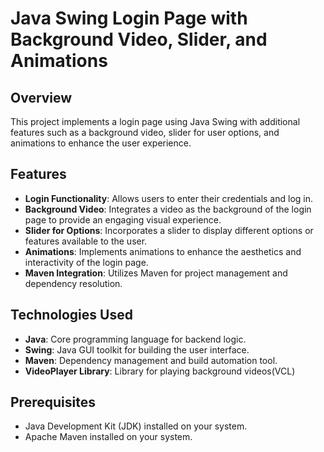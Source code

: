 # Java Swing Login Page with Background Video, Slider, and Animations

## Overview
This project implements a login page using Java Swing with additional features such as a background video, slider for user options, and animations to enhance the user experience.

## Features
- **Login Functionality**: Allows users to enter their credentials and log in.
- **Background Video**: Integrates a video as the background of the login page to provide an engaging visual experience.
- **Slider for Options**: Incorporates a slider to display different options or features available to the user.
- **Animations**: Implements animations to enhance the aesthetics and interactivity of the login page.
- **Maven Integration**: Utilizes Maven for project management and dependency resolution.

## Technologies Used
- **Java**: Core programming language for backend logic.
- **Swing**: Java GUI toolkit for building the user interface.
- **Maven**: Dependency management and build automation tool.
- **VideoPlayer Library**: Library for playing background videos(VCL)


## Prerequisites
- Java Development Kit (JDK) installed on your system.
- Apache Maven installed on your system.

